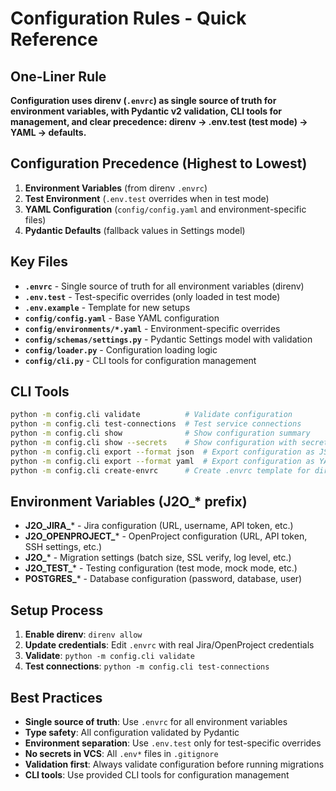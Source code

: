 # Configuration Rules - Quick Reference

## One-Liner Rule
**Configuration uses direnv (`.envrc`) as single source of truth for environment variables, with Pydantic v2 validation, CLI tools for management, and clear precedence: direnv → .env.test (test mode) → YAML → defaults.**

## Configuration Precedence (Highest to Lowest)
1. **Environment Variables** (from direnv `.envrc`)
2. **Test Environment** (`.env.test` overrides when in test mode)
3. **YAML Configuration** (`config/config.yaml` and environment-specific files)
4. **Pydantic Defaults** (fallback values in Settings model)

## Key Files
- **`.envrc`** - Single source of truth for all environment variables (direnv)
- **`.env.test`** - Test-specific overrides (only loaded in test mode)
- **`.env.example`** - Template for new setups
- **`config/config.yaml`** - Base YAML configuration
- **`config/environments/*.yaml`** - Environment-specific overrides
- **`config/schemas/settings.py`** - Pydantic Settings model with validation
- **`config/loader.py`** - Configuration loading logic
- **`config/cli.py`** - CLI tools for configuration management

## CLI Tools
```bash
python -m config.cli validate          # Validate configuration
python -m config.cli test-connections  # Test service connections
python -m config.cli show              # Show configuration summary
python -m config.cli show --secrets    # Show configuration with secrets
python -m config.cli export --format json  # Export configuration as JSON
python -m config.cli export --format yaml  # Export configuration as YAML
python -m config.cli create-envrc      # Create .envrc template for direnv
```

## Environment Variables (J2O_* prefix)
- **J2O_JIRA_*** - Jira configuration (URL, username, API token, etc.)
- **J2O_OPENPROJECT_*** - OpenProject configuration (URL, API token, SSH settings, etc.)
- **J2O_*** - Migration settings (batch size, SSL verify, log level, etc.)
- **J2O_TEST_*** - Testing configuration (test mode, mock mode, etc.)
- **POSTGRES_*** - Database configuration (password, database, user)

## Setup Process
1. **Enable direnv**: `direnv allow`
2. **Update credentials**: Edit `.envrc` with real Jira/OpenProject credentials
3. **Validate**: `python -m config.cli validate`
4. **Test connections**: `python -m config.cli test-connections`

## Best Practices
- **Single source of truth**: Use `.envrc` for all environment variables
- **Type safety**: All configuration validated by Pydantic
- **Environment separation**: Use `.env.test` only for test-specific overrides
- **No secrets in VCS**: All `.env*` files in `.gitignore`
- **Validation first**: Always validate configuration before running migrations
- **CLI tools**: Use provided CLI tools for configuration management
